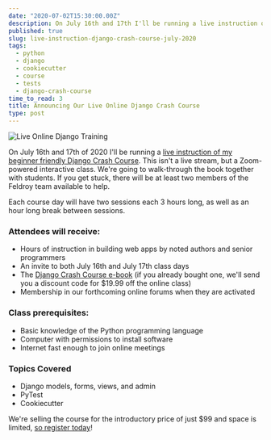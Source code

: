```yaml
---
date: "2020-07-02T15:30:00.00Z"
description: On July 16th and 17th I'll be running a live instruction of my beginner friendly Django Crash Course. This isn't a live stream, but a Zoom-powered interactive class. We're going to walk-through the book together with students. If you get stuck, there will be at least two members of the Feldroy team available to help. 
published: true
slug: live-instruction-django-crash-course-july-2020
tags:
  - python
  - django
  - cookiecutter
  - course  
  - tests
  - django-crash-course
time_to_read: 3
title: Announcing Our Live Online Django Crash Course
type: post
---
```


![Live Online Django Training](https://daniel.feldroy.com/images/dcc-online-training.png)

On July 16th and 17th of 2020 I'll be running a [live instruction of my beginner friendly Django Crash Course](https://www.feldroy.com/products/django-crash-course?variant=32232086175831). This isn't a live stream, but a Zoom-powered interactive class. We're going to walk-through the book together with students. If you get stuck, there will be at least two members of the Feldroy team available to help.

Each course day will have two sessions each 3 hours long, as well as an hour long break between sessions.

### Attendees will receive:

- Hours of instruction in building web apps by noted authors and senior programmers
- An invite to both July 16th and July 17th class days
- The [Django Crash Course e-book](https://www.feldroy.com/products/django-crash-course) (if you already bought one, we'll send you a discount code for $19.99 off the online class)
- Membership in our forthcoming online forums when they are activated

### Class prerequisites:

- Basic knowledge of the Python programming language
- Computer with permissions to install software
- Internet fast enough to join online meetings

### Topics Covered

- Django models, forms, views, and admin
- PyTest
- Cookiecutter 

We're selling the course for the introductory price of just $99 and space is limited, [so register today](https://www.feldroy.com/products/django-crash-course?variant=32232086175831)!